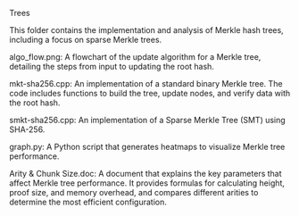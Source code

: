 Trees

This folder contains the implementation and analysis of Merkle hash trees, including a focus on sparse Merkle trees.

algo_flow.png: A flowchart of the update algorithm for a Merkle tree, detailing the steps from input to updating the root hash.

mkt-sha256.cpp: An implementation of a standard binary Merkle tree. The code includes functions to build the tree, update nodes, and verify data with the root hash.

smkt-sha256.cpp: An implementation of a Sparse Merkle Tree (SMT) using SHA-256.

graph.py: A Python script that generates heatmaps to visualize Merkle tree performance.

Arity & Chunk Size.doc: A document that explains the key parameters that affect Merkle tree performance. It provides formulas for calculating height, proof size, and memory overhead, and compares different arities to determine the most efficient configuration.
